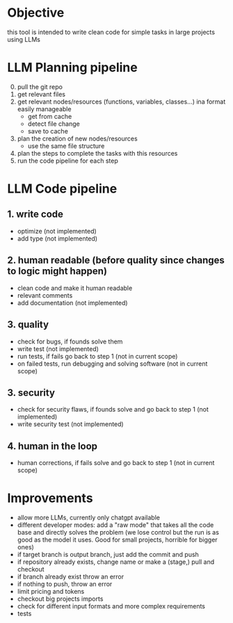 # Objective
this tool is intended to write clean code for simple tasks in large projects using LLMs

# LLM Planning pipeline
0. pull the git repo
1. get relevant files
2. get relevant nodes/resources (functions, variables, classes...) ina format easily manageable
    - get from cache
    - detect file change
    - save to cache
3. plan the creation of new nodes/resources
    - use the same file structure
4. plan the steps to complete the tasks with this resources
5. run the code pipeline for each step

# LLM Code pipeline
## 1. write code
- optimize (not implemented)
- add type (not implemented)


## 2. human readable (before quality since changes to logic might happen)
- clean code and make it human readable
- relevant comments
- add documentation (not implemented)

## 3. quality
- check for bugs, if founds solve them
- write test (not implemented)
- run tests, if fails go back to step 1 (not in current scope)
- on failed tests, run debugging and solving software (not in current scope)

## 3. security
- check for security flaws, if founds solve and go back to step 1 (not implemented)
- write security test (not implemented)

## 4. human in the loop
- human corrections, if fails solve and go back to step 1 (not in current scope)

# Improvements
- allow more LLMs, currently only chatgpt available
- different developer modes: add a "raw mode" that takes all the code base and directly solves the problem (we lose control but the run is as good as the model it uses. Good for small projects, horrible for bigger ones)
- if target branch is output branch, just add the commit and push
- if repository already exists, change name or make a (stage,) pull and checkout
- if branch already exist throw an error
- if nothing to push, throw an error
- limit pricing and tokens
- checkout big projects imports
- check for different input formats and more complex requirements
- tests
